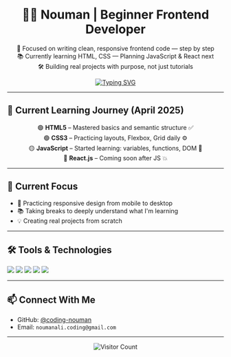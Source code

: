 <!-- HEADER -->
<div align="center">

# 👨‍💻 Nouman | Beginner Frontend Developer

🎯 Focused on writing clean, responsive frontend code — step by step  
📚 Currently learning HTML, CSS — Planning JavaScript & React next  
🛠️ Building real projects with purpose, not just tutorials

[![Typing SVG](https://readme-typing-svg.demolab.com?font=Poppins&size=22&pause=1000&color=0078D7&center=true&vCenter=true&width=500&lines=Frontend+Learner+on+a+Mission;Building+HTML+%2B+CSS+JavaScript+Projects+Daily)](https://github.com/coding-nouman)

</div>

---

## 🚀 Current Learning Journey (April 2025)

<div align="center">

🟢 **HTML5** – Mastered basics and semantic structure ✅  
🟢 **CSS3** – Practicing layouts, Flexbox, Grid daily ⚙️  
🟡 **JavaScript** – Started learning: variables, functions, DOM 🧠  
🔴 **React.js** – Coming soon after JS 💥

</div>

---

## 🧱 Current Focus

- 📱 Practicing responsive design from mobile to desktop
- 📚 Taking breaks to deeply understand what I'm learning
- 💡 Creating real projects from scratch

---

## 🛠️ Tools & Technologies

<p>
  <img src="https://img.shields.io/badge/HTML5-E34F26?style=flat-square&logo=html5&logoColor=white" />
  <img src="https://img.shields.io/badge/CSS3-1572B6?style=flat-square&logo=css3&logoColor=white" />
  <img src="https://img.shields.io/badge/Visual%20Studio%20Code-007ACC?style=flat-square&logo=visual-studio-code&logoColor=white" />
  <img src="https://img.shields.io/badge/Windows-0078D6?style=flat-square&logo=windows&logoColor=white" />
  <img src="https://img.shields.io/badge/GitHub-181717?style=flat-square&logo=github&logoColor=white" />
</p>

---

## 📫 Connect With Me

- GitHub: [@coding-nouman](https://github.com/coding-nouman)  
- Email: `noumanali.coding@gmail.com`

---

<div align="center">
  <img src="https://api.visitorbadge.io/api/visitors?path=https%3A%2F%2Fgithub.com%2Fcoding-nouman%2F&countColor=%23263759" alt="Visitor Count"/>
</div>
